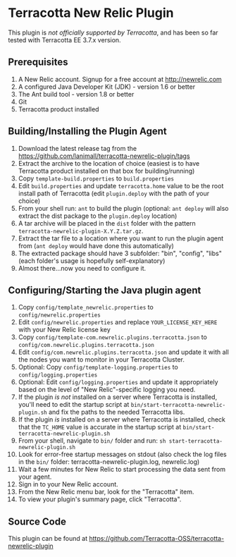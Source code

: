 Terracotta New Relic Plugin
========================================

This plugin is _not officially supported by Terracotta_, and has been so far tested with Terracotta EE 3.7.x version.

Prerequisites
-------------

1. A New Relic account. Signup for a free account at http://newrelic.com
2. A configured Java Developer Kit (JDK) - version 1.6 or better
3. The Ant build tool - version 1.8 or better
4. Git
5. Terracotta product installed
	
Building/Installing the Plugin Agent
-----------------------------------------

1. Download the latest release tag from the https://github.com/lanimall/terracotta-newrelic-plugin/tags
2. Extract the archive to the location of choice (easiest is to have Terracotta product installed on that box for building/running)
3. Copy `template-build.properties` to `build.properties`
4. Edit `build.properties` and update `terracotta.home` value to be the root install path of Terracotta (edit `plugin.deploy` with the path of your choice)
3. From your shell run: `ant` to build the plugin (optional: `ant deploy` will also extract the dist package to the `plugin.deploy` location)
4. A tar archive will be placed in the `dist` folder with the pattern `terracotta-newrelic-plugin-X.Y.Z.tar.gz`.
5. Extract the tar file to a location where you want to run the plugin agent from (`ant deploy` would have done this automatically)
6. The extracted package should have 3 subfolder: "bin", "config", "libs" (each folder's usage is hopefully self-explanatory)
7. Almost there...now you need to configure it.

Configuring/Starting the Java plugin agent
--------------------------------------------

1. Copy `config/template_newrelic.properties` to `config/newrelic.properties`
2. Edit `config/newrelic.properties` and replace `YOUR_LICENSE_KEY_HERE` with your New Relic license key
3. Copy `config/template-com.newrelic.plugins.terracotta.json` to `config/com.newrelic.plugins.terracotta.json`
4. Edit `config/com.newrelic.plugins.terracotta.json` and update it with all the nodes you want to monitor in your Terracotta Cluster.
5. Optional: Copy `config/template-logging.properties` to `config/logging.properties`
6. Optional: Edit `config/logging.properties` and update it appropriately based on the level of "New Relic"-specific logging you need.
7. If the plugin _is not_ installed on a server where Terracotta is installed, you'll need to edit the startup script at `bin/start-terracotta-newrelic-plugin.sh` and fix the paths to the needed Terracotta libs.
8. If the plugin _is_ installed on a server where Terracotta is installed, check that the `TC_HOME` value is accurate in the startup script at `bin/start-terracotta-newrelic-plugin.sh` 
9. From your shell, navigate to `bin/` folder and run: `sh start-terracotta-newrelic-plugin.sh`
10. Look for error-free startup messages on stdout (also check the log files in the `bin/` folder: terracotta-newrelic-plugin.log, newrelic.log)
11. Wait a few minutes for New Relic to start processing the data sent from your agent.
12. Sign in to your New Relic account.
13. From the New Relic menu bar, look for the "Terracotta" item.
14. To view your plugin's summary page, click "Terracotta".

Source Code
-----------

This plugin can be found at https://github.com/Terracotta-OSS/terracotta-newrelic-plugin